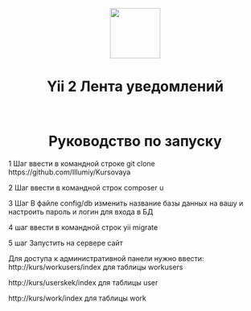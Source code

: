 <p align="center">
    <a href="https://github.com/yiisoft" target="_blank">
        <img src="https://avatars0.githubusercontent.com/u/993323" height="100px">
    </a>
    <h1 align="center">Yii 2 Лента уведомлений</h1>
    <br>
</p>
 <h1 align="center">Руководство по запуску</h1>
<p>
1 Шаг 
ввести в командной строке git clone https://github.com/Illumiy/Kursovaya
</p>
<p>
2 Шаг
ввести в командной строк composer u
</p>
<p>
3 Шаг 
В файле config/db изменить название базы данных на вашу и настроить пароль и логин для входа в БД
</p>
<p>
4 шаг
ввести в командной строк yii migrate
</p>
<p>
5 шаг 
Запустить на сервере сайт
</p>
<p>
Для доступа к административной панели нужно ввести:
    http://kurs/workusers/index для таблицы workusers
</p>
<p>
http://kurs/userskek/index для таблицы user
</p>
<p>
http://kurs/work/index для таблицы work
</p>
